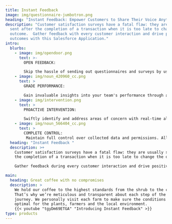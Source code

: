 ```yaml
---
title: Instant Feedback
image: img/questionnaire-jumbotron.png
heading: "Instant Feedback: Empower Customers to Share Their Voice Anytime"
description: "Customer satisfaction surveys have a fatal flaw: they are usually
  sent after the completion of a transaction when it is too late to change the
  outcome.  Gather feedback with every customer interaction and drive positive
  outcomes with this Salesforce Application."
intro:
  blurbs:
    - image: img/opendoor.png
      text: >-
        OPEN FEEDBACK: 

        Skip the hassle of sending out questionnaires and surveys by using Instant Feedback links in email signatures, chat messages, and support ticket responses. Gather quick feedback from your customers using your Salesforce Site.
    - image: img/noun_420960_cc.png
      text: >
        GRADE PERFORMANCE:

        Gain invaluable insights into your team's performance through average customer ratings (1-5 stars), empowering support and sales managers to drive improvements.
    - image: img/intervention.png
      text: >
        PROACTIVE INTERVENTION:

        Swiftly identify and address areas of concern with real-time alerts, ensuring poor feedback doesn't jeopardize your business relationships.
    - image: img/noun_566404_cc.png
      text: >
        COMPLETE CONTROL:
         Maintain full control over collected data and permissions. All data resides in Salesforce.
  heading: "Instant Feedback "
  description: >+
    Customer satisfaction surveys have a fatal flaw: they are usually sent after
    the completion of a transaction when it is too late to change the outcome. 

    Gather feedback during every customer interaction and drive positive outcomes by using our Salesforce Application.

main:
  heading: Great coffee with no compromises
  description: >
    We hold our coffee to the highest standards from the shrub to the cup.
    That’s why we’re meticulous and transparent about each step of the coffee’s
    journey. We personally visit each farm to make sure the conditions are
    optimal for the plants, farmers and the local environment.
    {{< youtube "tgyDm69ETGA" "Introducing Instant Feedback" >}}
type: products
---
```

